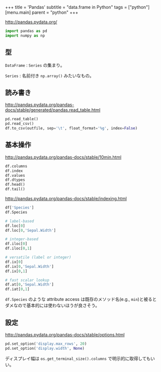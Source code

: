 +++
title = 'Pandas'
subtitle = "data.frame in Python"
tags = ["python"]
[menu.main]
  parent = "python"
+++

http://pandas.pydata.org/

```python
import pandas as pd
import numpy as np
```

## 型

`DataFrame`
: `Series` の集まり。

`Series`
: 名前付き `np.array()` みたいなもの。


## 読み書き

http://pandas.pydata.org/pandas-docs/stable/generated/pandas.read_table.html

```python
pd.read_table()
pd.read_csv()
df.to_csv(outfile, sep='\t', float_format='%g', index=False)
```


## 基本操作

http://pandas.pydata.org/pandas-docs/stable/10min.html

```python
df.columns
df.index
df.values
df.dtypes
df.head()
df.tail()
```

http://pandas.pydata.org/pandas-docs/stable/indexing.html

```python
df['Species']
df.Species

# label-based
df.loc[0]
df.loc[0,'Sepal.Width']

# integer-based
df.iloc[0]
df.iloc[0,1]

# versatile (label or integer)
df.ix[0]
df.ix[0,'Sepal.Width']
df.ix[0,1]

# fast scalar lookup
df.at[0,'Sepal.Width']
df.iat[0,1]
```

`df.Species` のような attribute access
は既存のメソッド名(e.g., `min`)と被るとダメなので基本的には使わないほうが良さそう。


## 設定

http://pandas.pydata.org/pandas-docs/stable/options.html

```python
pd.set_option('display.max_rows', 20)
pd.set_option('display.width', None)
```

ディスプレイ幅は `os.get_terminal_size().columns` で明示的に取得してもいい。
